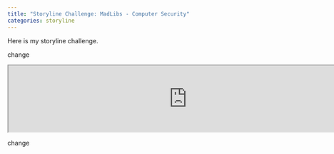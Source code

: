 ```yaml
---
title: "Storyline Challenge: MadLibs - Computer Security"
categories: storyline
---
```


Here is my storyline challenge.

change

<div>
<iframe markdown="0" src="http://peterkirby.ca/learn/lock/story_html5.html" width="800">&nbsp;</iframe>
</div>

change
